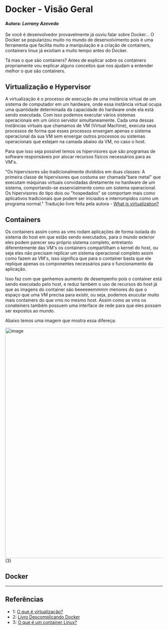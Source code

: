 # Docker - Visão Geral

#### **Autora**: *Lorrany Azevedo*

Se você é desenvolvedor provavelmente já ouviu falar sobre Docker... O Docker se popularizou muito no mundo de desenvolvimento pois é uma ferramenta que facilita muito a manipulação e a criação de containers, containers linux já existiam a muito tempo antes do Docker.

Tá mas o que são containers? Antes de explicar sobre os containers propriamente vou explicar alguns conceitos que nos ajudam a entender melhor o que são containers.


## Virtualização e Hypervisor 

A virtualização é o processo de execução de uma instância virtual de um sistema de computador em um hardware, onde essa instância virtual ocupa uma quantidade determinada da capacidade do hardware onde ela está sendo executada. Com isso podemos executar vários sistemas operacionais em um único servidor simultaneamente. Cada uma dessas instâncias virtuais que chamamos de VM (Virtual Machine), executa seus processos de forma que esses processos enxergam apenas o sistema operacional da sua VM sem enxergar outros processos ou sistemas operacionais que estejam na camada abaixo da VM, no caso o host.

Para que isso seja possível temos os hipervisores que são programas de software responsáveis por alocar recursos físicos necessários para as VM's.

"Os hipervisores são tradicionalmente divididos em duas classes: A primeira classe de hipervisores  que costuma ser chamada"bare metal" que executam máquinas virtuais convidadas diretamente no hardware de um sistema, comportando-se essencialmente como um sistema operacional. Os hipervisores do tipo dois ou "hospedados" se comportam mais como aplicativos tradicionais que podem ser iniciados e interrompidos como um programa normal." Tradução livre feita pela autora - [What is virtualization?](https://opensource.com/resources/virtualization)

## Containers

Os containers assim como as vms rodam aplicações de forma isolada do sistema do host em que estão sendo executados, para o mundo exterior eles podem parecer seu próprio sistema completo, entretanto diferentemente das VM's os containers compartilham o kernel do host, ou seja eles não precisam replicar um sistema operacional completo assim como fazem as VM's, isso significa que para o container basta que ele replique apenas os componentes necessários para o funcionamento da aplicação.

Isso faz com que ganhemos aumento de desempenho pois o container está sendo executado pelo host, e reduz também o uso de recursos do host já que as imagens do container são beeeeeemmmm menores do que o espaço que uma VM precisa para existir, ou seja, podemos exucutar muito mais containers do que vms no mesmo host. Assim como as vms os conateiners também possuem uma interface de rede para que eles possam ser expostos ao mundo. 

Abaixo temos uma imagem que mostra essa difereça:

<img width="734" alt="image" src="https://user-images.githubusercontent.com/30262806/189227284-a74b07d0-bc08-46a2-8351-d223d8f55341.png"> (3)

## Docker



-----------------------------------
## Referências

- 1: [O que é virtualização?](https://www.redhat.com/pt-br/topics/virtualization/what-is-virtualization)
- 2: [Livro Descomplicando Docker](https://livro.descomplicandodocker.com.br/chapters/chapter_01.html)
- 3: [O que é um container Linux?](https://www.redhat.com/pt-br/topics/containers/whats-a-linux-container)
